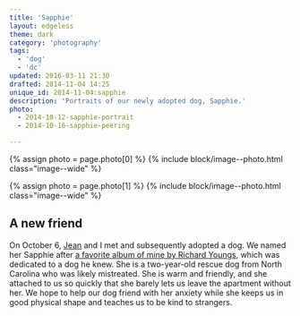 ```yaml
---
title: 'Sapphie'
layout: edgeless
theme: dark
category: 'photography'
tags:
  - 'dog'
  - 'dc'
updated: 2016-03-11 21:30
drafted: 2014-11-04 14:25
unique_id: 2014-11-04:sapphie
description: 'Portraits of our newly adopted dog, Sapphie.'
photo:
  - 2014-10-12-sapphie-portrait
  - 2014-10-16-sapphie-peering

---
```


{% assign photo = page.photo[0] %}
{% include block/image--photo.html class="image--wide" %}

{% assign photo = page.photo[1] %}
{% include block/image--photo.html class="image--wide" %}

<section class="essay">
  <h2>A new friend</h2>
  <p>On <time datetime="2014-10-06">October 6</time>, <a href="http://jeancflanagan.com">Jean</a> and I met and subsequently adopted a dog. We named her Sapphie after <a href="http://www.jagjaguwar.com/onesheet.php?cat=JAG019">a favorite album of mine by Richard Youngs</a>, which was dedicated to a dog he knew. She is a two-year-old rescue dog from North Carolina who was likely mistreated. She is warm and friendly, and she attached to us so quickly that she barely lets us leave the apartment without her. We hope to help our dog friend with her anxiety while she keeps us in good physical shape and teaches us to be kind to strangers.</p>
</section>
